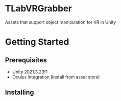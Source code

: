 # TLabVRGrabber
Assets that support object manipulation for VR in Unity  

# Getting Started
## Prerequisites
- Unity 2021.3.23f1  
- Oculus Integration (Install from asset store)  
## Installing

## 

